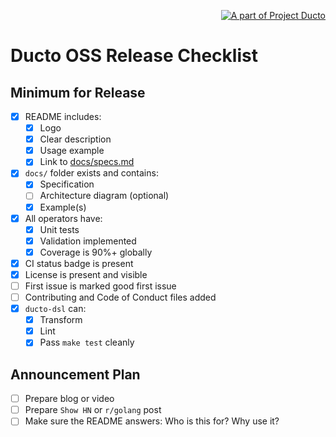 <!--suppress HtmlDeprecatedAttribute -->
<p align="right">
    <a href="https://github.com/tommed" title="See Project Ducto">
        <img src="./assets/ducto-logo-small.png" alt="A part of Project Ducto"/>
    </a>
</p>

# Ducto OSS Release Checklist

## Minimum for Release

- [x] README includes:
    - [x] Logo
    - [x] Clear description
    - [x] Usage example
    - [x] Link to [docs/specs.md](./docs/specs.md)
- [x] `docs/` folder exists and contains:
    - [x] Specification
  - [ ] Architecture diagram (optional)
  - [x] Example(s)
- [x] All operators have:
    - [x] Unit tests
    - [x] Validation implemented
    - [x] Coverage is 90%+ globally
- [x] CI status badge is present
- [x] License is present and visible
- [ ] First issue is marked good first issue
- [ ] Contributing and Code of Conduct files added
- [x] `ducto-dsl` can:
    - [x] Transform
    - [x] Lint
    - [x] Pass `make test` cleanly

## Announcement Plan
- [ ] Prepare blog or video
- [ ] Prepare `Show HN` or `r/golang` post
- [ ] Make sure the README answers: Who is this for? Why use it?
